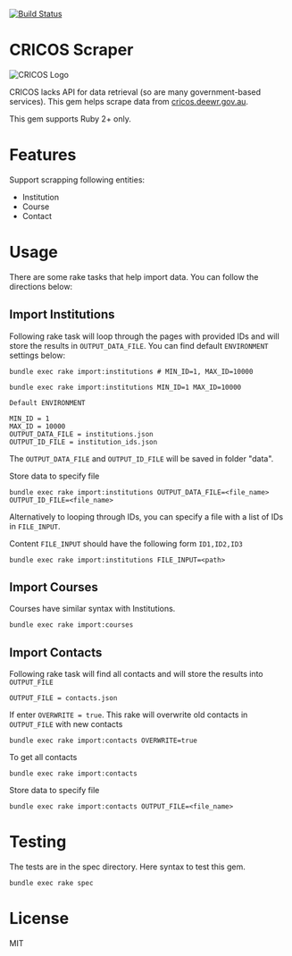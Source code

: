 [![Build Status](https://travis-ci.org/ruby-journal/cricos_scrape.rb.svg?branch=master)](https://travis-ci.org/ruby-journal/cricos_scrape.rb)


# CRICOS Scraper

![CRICOS Logo](http://cricos.deewr.gov.au/images/cricos.gif)

CRICOS lacks API for data retrieval (so are many government-based services). This gem
helps scrape data from [cricos.deewr.gov.au](http://cricos.deewr.gov.au/).

This gem supports Ruby 2+ only.

# Features

Support scrapping following entities:

* Institution
* Course
* Contact

# Usage
  
There are some rake tasks that help import data. You can follow the directions below:

## Import Institutions

Following rake task will loop through the pages with provided IDs and will store the results in `OUTPUT_DATA_FILE`. You can find default `ENVIRONMENT` settings below:


```
bundle exec rake import:institutions # MIN_ID=1, MAX_ID=10000
```

```
bundle exec rake import:institutions MIN_ID=1 MAX_ID=10000
```

```
Default ENVIRONMENT

MIN_ID = 1
MAX_ID = 10000
OUTPUT_DATA_FILE = institutions.json
OUTPUT_ID_FILE = institution_ids.json
```

The `OUTPUT_DATA_FILE` and `OUTPUT_ID_FILE` will be saved in folder "data".

Store data to specify file

```
bundle exec rake import:institutions OUTPUT_DATA_FILE=<file_name> OUTPUT_ID_FILE=<file_name>
```

Alternatively to looping through IDs, you can specify a file with a list of IDs in `FILE_INPUT`.

Content `FILE_INPUT` should have the following form `ID1,ID2,ID3`

```
bundle exec rake import:institutions FILE_INPUT=<path>
```


## Import Courses 

Courses have similar syntax with Institutions.
```
bundle exec rake import:courses
```

## Import Contacts

Following rake task will find all contacts and will store the results into `OUTPUT_FILE`

```
OUTPUT_FILE = contacts.json
```

If enter `OVERWRITE = true`. This rake will overwrite old contacts in `OUTPUT_FILE` with new contacts
```
bundle exec rake import:contacts OVERWRITE=true
```

To get all contacts
```
bundle exec rake import:contacts
```

Store data to specify file
```
bundle exec rake import:contacts OUTPUT_FILE=<file_name>
```

# Testing
  
The tests are in the spec directory. Here syntax to test this gem.
```
bundle exec rake spec
```

# License

MIT

